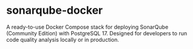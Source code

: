 # sonarqube-docker
A ready-to-use Docker Compose stack for deploying SonarQube (Community Edition) with PostgreSQL 17. Designed for developers to run code quality analysis locally or in production.
